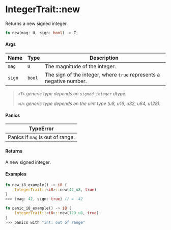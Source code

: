 # IntegerTrait::new

Returns a new signed integer.

```rust
fn new(mag: U, sign: bool) -> T;
```

#### Args

| Name   | Type   | Description                                                         |
| ------ | ------ | ------------------------------------------------------------------- |
| `mag`  | `U`    | The magnitude of the integer.                                       |
| `sign` | `bool` | The sign of the integer, where `true` represents a negative number. |

> _`<T>` generic type depends on `signed_integer` dtype._
>
> _`<U>` generic type depends on the uint type (u8, u16, u32, u64, u128)._

#### Panics

| TypeError                        |
| -------------------------------- |
| Panics if `mag` is out of range. |

#### Returns

A new signed integer.

#### Examples

```rust
fn new_i8_example() -> i8 {
    IntegerTrait::<i8>::new(42_u8, true)
}
>>> {mag: 42, sign: true} // = -42
```

```rust
fn panic_i8_example() -> i8 {
    IntegerTrait::<i8>::new(129_u8, true)
}
>>> panics with "int: out of range"
```
